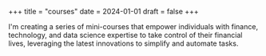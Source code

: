 +++
title = "courses"
date = 2024-01-01
draft = false
+++

I'm creating a series of mini-courses that empower individuals with finance, technology, and data science expertise to take control of their financial lives, leveraging the latest innovations to simplify and automate tasks.
